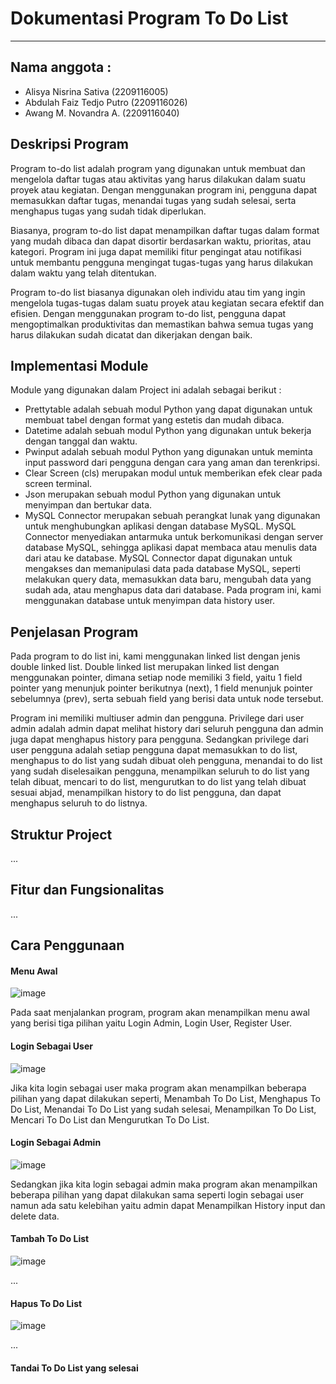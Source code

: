 # Dokumentasi Program To Do List
----


## Nama anggota  :
* Alisya Nisrina Sativa    (2209116005)
* Abdulah Faiz Tedjo Putro (2209116026)
* Awang M. Novandra A.     (2209116040)


## Deskripsi Program 

Program to-do list adalah program yang digunakan untuk membuat dan mengelola daftar tugas atau aktivitas yang harus dilakukan dalam suatu proyek atau kegiatan. Dengan menggunakan program ini, pengguna dapat memasukkan daftar tugas, menandai tugas yang sudah selesai, serta menghapus tugas yang sudah tidak diperlukan.

Biasanya, program to-do list dapat menampilkan daftar tugas dalam format yang mudah dibaca dan dapat disortir berdasarkan waktu, prioritas, atau kategori. Program ini juga dapat memiliki fitur pengingat atau notifikasi untuk membantu pengguna mengingat tugas-tugas yang harus dilakukan dalam waktu yang telah ditentukan.

Program to-do list biasanya digunakan oleh individu atau tim yang ingin mengelola tugas-tugas dalam suatu proyek atau kegiatan secara efektif dan efisien. Dengan menggunakan program to-do list, pengguna dapat mengoptimalkan produktivitas dan memastikan bahwa semua tugas yang harus dilakukan sudah dicatat dan dikerjakan dengan baik.


## Implementasi Module

Module yang digunakan dalam Project ini adalah sebagai berikut :


* Prettytable adalah sebuah modul Python yang dapat digunakan untuk membuat tabel dengan format yang estetis dan mudah dibaca.
* Datetime adalah sebuah modul Python yang digunakan untuk bekerja dengan tanggal dan waktu.
* Pwinput adalah sebuah modul Python yang digunakan untuk meminta input password dari pengguna dengan cara yang aman dan terenkripsi.
* Clear Screen (cls) merupakan modul untuk memberikan efek clear pada screen terminal. 
* Json merupakan sebuah modul Python yang digunakan untuk menyimpan dan bertukar data.
* MySQL Connector merupakan sebuah perangkat lunak yang digunakan untuk menghubungkan aplikasi dengan database MySQL. MySQL Connector menyediakan antarmuka untuk berkomunikasi dengan server database MySQL, sehingga aplikasi dapat membaca atau menulis data dari atau ke database. MySQL Connector dapat digunakan untuk mengakses dan memanipulasi data pada database MySQL, seperti melakukan query data, memasukkan data baru, mengubah data yang sudah ada, atau menghapus data dari database. Pada program ini, kami menggunakan database untuk menyimpan data history user.


## Penjelasan Program

Pada program to do list ini, kami menggunakan  linked list dengan jenis double linked list. Double linked list merupakan linked list dengan menggunakan pointer, dimana setiap node memiliki 3 field, yaitu 1 field pointer yang menunjuk pointer berikutnya (next), 1 field menunjuk pointer sebelumnya (prev), serta sebuah field yang berisi data untuk node tersebut.

Program ini memiliki multiuser admin dan pengguna. 
Privilege dari user admin adalah admin dapat melihat history dari seluruh pengguna dan admin juga dapat menghapus history para pengguna. 
Sedangkan privilege dari user pengguna adalah setiap pengguna dapat memasukkan to do list, menghapus to do list yang sudah dibuat oleh pengguna, menandai to do list yang sudah diselesaikan pengguna, menampilkan seluruh to do list yang telah dibuat, mencari to do list, mengurutkan to do list yang telah dibuat sesuai abjad, menampilkan history to do list pengguna, dan dapat menghapus seluruh to do listnya.

## Struktur Project

...

## Fitur dan Fungsionalitas

...

## Cara Penggunaan

#### Menu Awal
![image](https://user-images.githubusercontent.com/121870536/232696368-b1a4b68f-d458-40d7-9c31-c85c810ce1a6.png)

Pada saat menjalankan program, program akan menampilkan menu awal yang berisi tiga pilihan yaitu Login Admin, Login User, Register User.


#### Login Sebagai User
![image](https://user-images.githubusercontent.com/121870536/232704546-b658ac42-5601-4f9c-b7dc-5ed56c307f59.png)

Jika kita login sebagai user maka program akan menampilkan beberapa pilihan yang dapat dilakukan seperti, Menambah To Do List, Menghapus To Do List, Menandai To Do List yang sudah selesai, Menampilkan To Do List, Mencari To Do List dan Mengurutkan To Do List.


#### Login Sebagai Admin
![image](https://user-images.githubusercontent.com/121870536/232700594-b242517f-4168-4d43-bd0d-05ce971dad96.png)

Sedangkan jika kita login sebagai admin maka program akan menampilkan beberapa pilihan yang dapat dilakukan sama seperti login sebagai user namun ada satu kelebihan yaitu admin dapat Menampilkan History input dan delete data.



#### Tambah To Do List
![image](https://user-images.githubusercontent.com/121870536/232784999-760b9a5b-e05a-492c-8ebf-da3eb84ef0ef.png)

...

#### Hapus To Do List
![image](https://user-images.githubusercontent.com/121870536/232790372-5f3d3886-4291-4339-a886-9358495f07db.png)

...

#### Tandai To Do List yang selesai
















